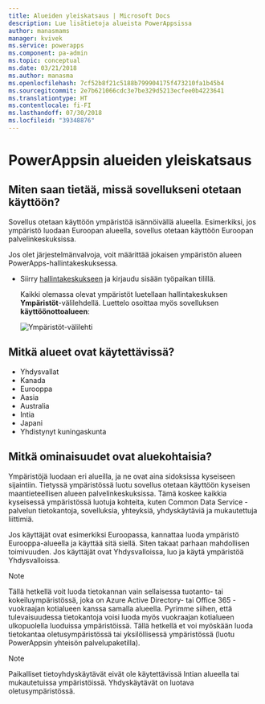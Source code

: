 ```yaml
---
title: Alueiden yleiskatsaus | Microsoft Docs
description: Lue lisätietoja alueista PowerAppsissa
author: manasmams
manager: kvivek
ms.service: powerapps
ms.component: pa-admin
ms.topic: conceptual
ms.date: 03/21/2018
ms.author: manasma
ms.openlocfilehash: 7cf52b8f21c5188b799904175f473210fa1b45b4
ms.sourcegitcommit: 2e7b621066cdc3e7be329d5213ecfee0b4223641
ms.translationtype: HT
ms.contentlocale: fi-FI
ms.lasthandoff: 07/30/2018
ms.locfileid: "39348876"
---
```

# <a name="regions-overview-in-powerapps"></a>PowerAppsin alueiden yleiskatsaus
## <a name="how-do-i-find-out-where-my-app-is-deployed"></a>Miten saan tietää, missä sovellukseni otetaan käyttöön?
Sovellus otetaan käyttöön ympäristöä isännöivällä alueella. Esimerkiksi, jos ympäristö luodaan Euroopan alueella, sovellus otetaan käyttöön Euroopan palvelinkeskuksissa.

Jos olet järjestelmänvalvoja, voit määrittää jokaisen ympäristön alueen PowerApps-hallintakeskuksessa.

* Siirry [hallintakeskukseen](https://admin.powerapps.com) ja kirjaudu sisään työpaikan tilillä.
  
    Kaikki olemassa olevat ympäristöt luetellaan hallintakeskuksen **Ympäristöt**-välilehdellä. Luettelo osoittaa myös sovelluksen **käyttöönottoalueen**:
  
   ![Ympäristöt-välilehti](./media/regions-overview/environment-list.png)

## <a name="what-regions-are-available"></a>Mitkä alueet ovat käytettävissä?
* Yhdysvallat
* Kanada
* Eurooppa
* Aasia
* Australia
* Intia
* Japani
* Yhdistynyt kuningaskunta

## <a name="what-features-are-specific-to-a-given-region"></a>Mitkä ominaisuudet ovat aluekohtaisia?
Ympäristöjä luodaan eri alueilla, ja ne ovat aina sidoksissa kyseiseen sijaintiin. Tietyssä ympäristössä luotu sovellus otetaan käyttöön kyseisen maantieteellisen alueen palvelinkeskuksissa. Tämä koskee kaikkia kyseisessä ympäristössä luotuja kohteita, kuten Common Data Service -palvelun tietokantoja, sovelluksia, yhteyksiä, yhdyskäytäviä ja mukautettuja liittimiä.

Jos käyttäjät ovat esimerkiksi Euroopassa, kannattaa luoda ympäristö Eurooppa-alueella ja käyttää sitä siellä. Siten takaat parhaan mahdollisen toimivuuden. Jos käyttäjät ovat Yhdysvalloissa, luo ja käytä ympäristöä Yhdysvalloissa.

> [!NOTE]
> Tällä hetkellä voit luoda tietokannan vain sellaisessa tuotanto- tai kokeiluympäristössä, joka on Azure Active Directory- tai Office 365 -vuokraajan kotialueen kanssa samalla alueella. Pyrimme siihen, että tulevaisuudessa tietokantoja voisi luoda myös vuokraajan kotialueen ulkopuolella luoduissa ympäristöissä. Tällä hetkellä et voi myöskään luoda tietokantaa oletusympäristössä tai yksilöllisessä ympäristössä (luotu PowerAppsin yhteisön palvelupaketilla).

> [!NOTE]
> Paikalliset tietoyhdyskäytävät eivät ole käytettävissä Intian alueella tai mukautetuissa ympäristöissä. Yhdyskäytävät on luotava oletusympäristössä.

